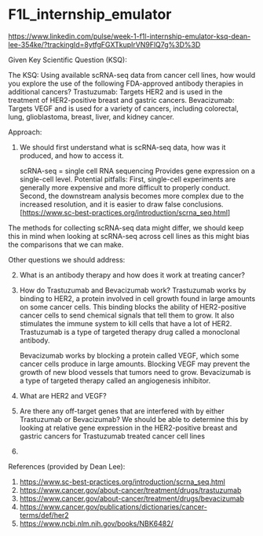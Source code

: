# F1L_internship_emulator
https://www.linkedin.com/pulse/week-1-f1l-internship-emulator-ksq-dean-lee-354ke/?trackingId=8ytfgFGXTkupIrVN9FlQ7g%3D%3D

Given Key Scientific Question (KSQ): 

The KSQ: Using available scRNA-seq data from cancer cell lines, how would you explore the use of the following FDA-approved antibody therapies in additional cancers?
Trastuzumab: Targets HER2 and is used in the treatment of HER2-positive breast and gastric cancers.
Bevacizumab: Targets VEGF and is used for a variety of cancers, including colorectal, lung, glioblastoma, breast, liver, and kidney cancer.

Approach:

1. We should first understand what is scRNA-seq data, how was it produced, and how to access it. 

      scRNA-seq = single cell RNA sequencing
      Provides gene expression on a single-cell level. 
      Potential pitfalls: First, single-cell experiments are generally more expensive and more difficult to properly conduct. Second, the downstream analysis becomes more complex due to the increased resolution, and it is easier to draw false conclusions. [https://www.sc-best-practices.org/introduction/scrna_seq.html]

  The methods for collecting scRNA-seq data might differ, we should keep this in mind when looking at scRNA-seq across cell lines as this might bias the comparisons that we can make. 

  Other questions we should address: 
  
2. What is an antibody therapy and how does it work at treating cancer? 
3. How do Trastuzumab and Bevacizumab work?
   Trastuzumab works by binding to HER2, a protein involved in cell growth found in large amounts on some cancer cells. This binding blocks the ability of HER2-positive cancer cells to send chemical signals that tell them to grow. It also stimulates the immune system to kill cells that have a lot of HER2. Trastuzumab is a type of targeted therapy drug called a monoclonal antibody.

   Bevacizumab works by blocking a protein called VEGF, which some cancer cells produce in large amounts. Blocking VEGF may prevent the growth of new blood vessels that tumors need to grow. Bevacizumab is a type of targeted therapy called an angiogenesis inhibitor.
   
5. What are HER2 and VEGF?
6. Are there any off-target genes that are interfered with by either Trastuzumab or Bevacizumab?
   We should be able to determine this by looking at relative gene expression in the HER2-positive breast and gastric cancers for Trastuzumab treated cancer cell lines
   
7. 






References (provided by Dean Lee):
1. https://www.sc-best-practices.org/introduction/scrna_seq.html
2. https://www.cancer.gov/about-cancer/treatment/drugs/trastuzumab
3. https://www.cancer.gov/about-cancer/treatment/drugs/bevacizumab
4. https://www.cancer.gov/publications/dictionaries/cancer-terms/def/her2
5. https://www.ncbi.nlm.nih.gov/books/NBK6482/
